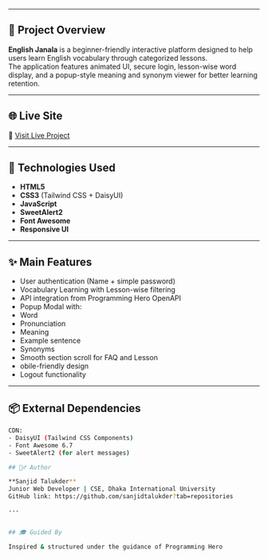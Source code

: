 

---

## 📝 Project Overview

**English Janala** is a beginner-friendly interactive platform designed to help users learn English vocabulary through categorized lessons.  
The application features animated UI, secure login, lesson-wise word display, and a popup-style meaning and synonym viewer for better learning retention.

---

## 🌐 Live Site

🔗 [Visit Live Project](https://sanjidtalukder.github.io/English-Janala/)

---

## 🧰 Technologies Used

- **HTML5**
- **CSS3** (Tailwind CSS + DaisyUI)
- **JavaScript**
- **SweetAlert2**
- **Font Awesome**
- **Responsive UI**

---

## ✨ Main Features

  - User authentication (Name + simple password)
  - Vocabulary Learning with Lesson-wise filtering
  - API integration from Programming Hero OpenAPI
  - Popup Modal with:
  - Word
  - Pronunciation
  - Meaning
  - Example sentence
  - Synonyms
  - Smooth section scroll for FAQ and Lesson
  - obile-friendly design
  - Logout functionality

---

## 📦 External Dependencies

```bash
CDN:
- DaisyUI (Tailwind CSS Components)
- Font Awesome 6.7
- SweetAlert2 (for alert messages)

## 🙋‍♂️ Author

**Sanjid Talukder**  
Junior Web Developer | CSE, Dhaka International University  
GitHub link: https://github.com/sanjidtalukder?tab=repositories

---


## 🎓 Guided By

Inspired & structured under the guidance of Programming Hero
